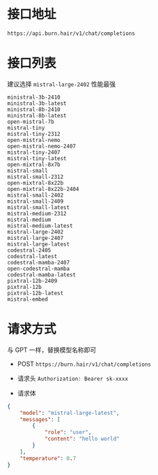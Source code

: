 # 接口地址

`https://api.burn.hair/v1/chat/completions`

# 接口列表
建议选择 `mistral-large-2402` 性能最强
```
ministral-3b-2410
ministral-3b-latest
ministral-8b-2410
ministral-8b-latest
open-mistral-7b
mistral-tiny
mistral-tiny-2312
open-mistral-nemo
open-mistral-nemo-2407
mistral-tiny-2407
mistral-tiny-latest
open-mixtral-8x7b
mistral-small
mistral-small-2312
open-mixtral-8x22b
open-mixtral-8x22b-2404
mistral-small-2402
mistral-small-2409
mistral-small-latest
mistral-medium-2312
mistral-medium
mistral-medium-latest
mistral-large-2402
mistral-large-2407
mistral-large-latest
codestral-2405
codestral-latest
codestral-mamba-2407
open-codestral-mamba
codestral-mamba-latest
pixtral-12b-2409
pixtral-12b
pixtral-12b-latest
mistral-embed
```

# 请求方式
与 GPT 一样，替换模型名称即可
* POST `https://burn.hair/v1/chat/completions`

* 请求头 `Authorization: Bearer sk-xxxx`

* 请求体
  
```json
{
    "model": "mistral-large-latest",
    "messages": [
        {
            "role": "user",
            "content": "hello world"
        }
    ],
    "temperature": 0.7
}
```
